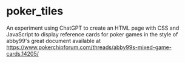 # poker_tiles

An experiment using ChatGPT to create an HTML page with CSS and JavaScript to display
reference cards for poker games in the style of abby99's great document available 
at https://www.pokerchipforum.com/threads/abby99s-mixed-game-cards.14205/


